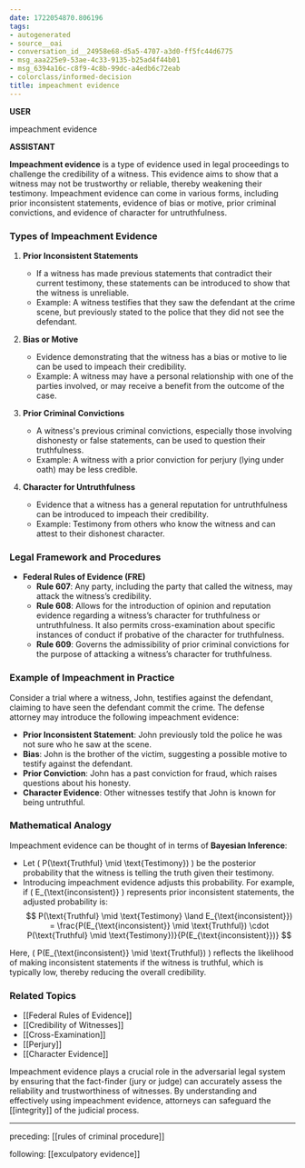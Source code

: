 ```yaml
---
date: 1722054870.806196
tags:
- autogenerated
- source__oai
- conversation_id__24958e68-d5a5-4707-a3d0-ff5fc44d6775
- msg_aaa225e9-53ae-4c33-9135-b25ad4f44b01
- msg_6394a16c-c8f9-4c8b-99dc-a4edb6c72eab
- colorclass/informed-decision
title: impeachment evidence
---
```


**USER**

impeachment evidence


**ASSISTANT**

**Impeachment evidence** is a type of evidence used in legal proceedings to challenge the credibility of a witness. This evidence aims to show that a witness may not be trustworthy or reliable, thereby weakening their testimony. Impeachment evidence can come in various forms, including prior inconsistent statements, evidence of bias or motive, prior criminal convictions, and evidence of character for untruthfulness.

### Types of Impeachment Evidence

1. **Prior Inconsistent Statements**
   - If a witness has made previous statements that contradict their current testimony, these statements can be introduced to show that the witness is unreliable.
   - Example: A witness testifies that they saw the defendant at the crime scene, but previously stated to the police that they did not see the defendant.

2. **Bias or Motive**
   - Evidence demonstrating that the witness has a bias or motive to lie can be used to impeach their credibility.
   - Example: A witness may have a personal relationship with one of the parties involved, or may receive a benefit from the outcome of the case.

3. **Prior Criminal Convictions**
   - A witness's previous criminal convictions, especially those involving dishonesty or false statements, can be used to question their truthfulness.
   - Example: A witness with a prior conviction for perjury (lying under oath) may be less credible.

4. **Character for Untruthfulness**
   - Evidence that a witness has a general reputation for untruthfulness can be introduced to impeach their credibility.
   - Example: Testimony from others who know the witness and can attest to their dishonest character.

### Legal Framework and Procedures

- **Federal Rules of Evidence (FRE)**
  - **Rule 607**: Any party, including the party that called the witness, may attack the witness’s credibility.
  - **Rule 608**: Allows for the introduction of opinion and reputation evidence regarding a witness’s character for truthfulness or untruthfulness. It also permits cross-examination about specific instances of conduct if probative of the character for truthfulness.
  - **Rule 609**: Governs the admissibility of prior criminal convictions for the purpose of attacking a witness’s character for truthfulness.

### Example of Impeachment in Practice

Consider a trial where a witness, John, testifies against the defendant, claiming to have seen the defendant commit the crime. The defense attorney may introduce the following impeachment evidence:
- **Prior Inconsistent Statement**: John previously told the police he was not sure who he saw at the scene.
- **Bias**: John is the brother of the victim, suggesting a possible motive to testify against the defendant.
- **Prior Conviction**: John has a past conviction for fraud, which raises questions about his honesty.
- **Character Evidence**: Other witnesses testify that John is known for being untruthful.

### Mathematical Analogy

Impeachment evidence can be thought of in terms of **Bayesian Inference**:
- Let \( P(\text{Truthful} \mid \text{Testimony}) \) be the posterior probability that the witness is telling the truth given their testimony.
- Introducing impeachment evidence adjusts this probability. For example, if \( E_{\text{inconsistent}} \) represents prior inconsistent statements, the adjusted probability is:
  $$ P(\text{Truthful} \mid \text{Testimony} \land E_{\text{inconsistent}}) = \frac{P(E_{\text{inconsistent}} \mid \text{Truthful}) \cdot P(\text{Truthful} \mid \text{Testimony})}{P(E_{\text{inconsistent}})} $$

Here, \( P(E_{\text{inconsistent}} \mid \text{Truthful}) \) reflects the likelihood of making inconsistent statements if the witness is truthful, which is typically low, thereby reducing the overall credibility.

### Related Topics

- [[Federal Rules of Evidence]]
- [[Credibility of Witnesses]]
- [[Cross-Examination]]
- [[Perjury]]
- [[Character Evidence]]

Impeachment evidence plays a crucial role in the adversarial legal system by ensuring that the fact-finder (jury or judge) can accurately assess the reliability and trustworthiness of witnesses. By understanding and effectively using impeachment evidence, attorneys can safeguard the [[integrity]] of the judicial process.


---

preceding: [[rules of criminal procedure]]  


following: [[exculpatory evidence]]